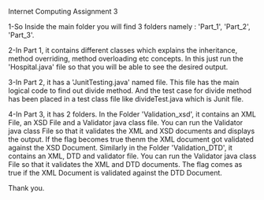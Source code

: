 Internet Computing Assignment 3

1-So Inside the main folder you will find 3 folders namely : 'Part_1', 'Part_2', 'Part_3'.

2-In Part 1, it contains different classes which explains the inheritance, method overriding, method overloading etc concepts. In this just run the 'Hospital.java' file so that you will be able to see the desired output.

3-In Part 2, it has a 'JunitTesting.java' named file. This file has the main logical code to find out divide method. And the test case for divide method has been placed in a test class file like divideTest.java which is Junit file.

4-In Part 3, it has 2 folders. In the Folder 'Validation_xsd', it contains an XML File, an XSD File and a Validator java class file. You can run the Validator java class File so that it validates the XML and XSD documents and displays the output. If the flag becomes true thenm the XML document got validated against the XSD Document. Similarly in the Folder 'Validation_DTD', it contains an XML, DTD and validator file. You can run the Validator java class File so that it validates the XML and DTD documents. The flag comes as true if the XML Document is validated against the DTD Document.

Thank you. 
